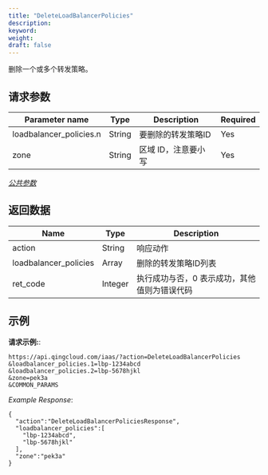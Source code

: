 ```yaml
---
title: "DeleteLoadBalancerPolicies"
description: 
keyword: 
weight: 
draft: false
---
```




删除一个或多个转发策略。

## 请求参数

| Parameter name | Type | Description | Required |
| --- | --- | --- | --- |
| loadbalancer_policies.n | String | 要删除的转发策略ID | Yes |
| zone | String | 区域 ID，注意要小写 | Yes |

[_公共参数_](../../../parameters/)

## 返回数据

| Name | Type | Description |
| --- | --- | --- |
| action | String | 响应动作 |
| loadbalancer_policies | Array | 删除的转发策略ID列表 |
| ret_code | Integer | 执行成功与否，0 表示成功，其他值则为错误代码 |

## 示例

**请求示例:**:

```
https://api.qingcloud.com/iaas/?action=DeleteLoadBalancerPolicies
&loadbalancer_policies.1=lbp-1234abcd
&loadbalancer_policies.2=lbp-5678hjkl
&zone=pek3a
&COMMON_PARAMS
```

_Example Response_:

```
{
  "action":"DeleteLoadBalancerPoliciesResponse",
  "loadbalancer_policies":[
    "lbp-1234abcd",
    "lbp-5678hjkl"
  ],
  "zone":"pek3a"
}
```
